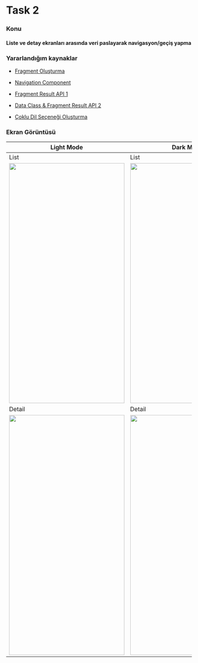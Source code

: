 <h1 align="left">Task 2</h2>

<h3 align="left">Konu</h3>

<h4 align="left">Liste ve detay ekranları arasında veri paslayarak navigasyon/geçiş yapma</h2>

<h3 align="left">Yararlandığım kaynaklar</h3>

- [Fragment Oluşturma](https://developer.android.com/guide/fragments/create?hl=tr)

- [Navigation Component](https://developer.android.com/guide/navigation?hl=tr)
  
- [Fragment Result API 1](https://developer.android.com/guide/fragments/communicate?hl=tr#fragment-result)

- [Data Class & Fragment Result API 2](https://www.youtube.com/watch?v=ZeObswGqy-A&list=LL&index=6&t=24s)

- [Çoklu Dil Seçeneği Oluşturma](https://www.youtube.com/watch?v=ehM1JjCs9PM&list=LL&index=2&t=164s)

<h3 align="left">Ekran Görüntüsü</h3>

| Light Mode  | Dark Mode |
| ------ | ------ |
| List  | List |
| <img src="https://i.ibb.co/SrmPfVp/list-light.png" width="312.5" height="650"/> | <img src="https://i.ibb.co/s52ZvMM/list-dark.png" width="312.5" height="650"/> |
| Detail  | Detail |
| <img src="https://i.ibb.co/4mZwZSk/detail-light.png" width="312.5" height="650"/> | <img src="https://i.ibb.co/Tv6m6M9/detail-dark.png" width="312.5" height="650"/> |
